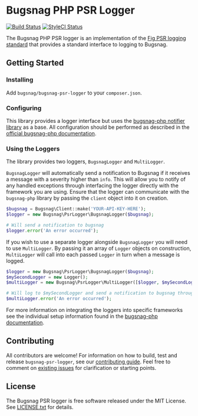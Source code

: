 # Bugsnag PHP PSR Logger

[![Build Status](https://img.shields.io/travis/bugsnag/bugsnag-psr-logger/master.svg?style=flat-square)](https://travis-ci.org/bugsnag/bugsnag-psr-logger)
[![StyleCI Status](https://styleci.io/repos/62041635/shield?branch=master)](https://styleci.io/repos/62041635)


The Bugsnag PHP PSR logger is an implementation of the [Fig PSR logging standard](https://github.com/php-fig/fig-standards/blob/master/accepted/PSR-3-logger-interface.md) that provides a standard interface to logging to Bugsnag.


## Getting Started


### Installing

Add `bugsnag/bugsnag-psr-logger` to your `composer.json`.  

### Configuring

This library provides a logger interface but uses the [bugsnag-php notifier library](https://github.com/bugsnag/bugsnag-php) as a base.  All configuration should be performed as described in the [official bugsnag-php documentation](https://docs.bugsnag.com/platforms/php/).

### Using the Loggers

The library provides two loggers, `BugsnagLogger` and `MultiLogger`.

`BugsnagLogger` will automatically send a notification to Bugsnag if it receives a message with a severity higher than `info`.  This will allow you to notify of any handled exceptions through interfacing the logger directly with the framework you are using.  Ensure that the logger can communicate with the `bugsnag-php` library by passing the `client` object into it on creation.

```php
$bugsnag = Bugsnag\Client::make('YOUR-API-KEY-HERE');
$logger = new Bugsnag\PsrLogger\BugsnagLogger($bugsnag);

# Will send a notification to bugsnag
$logger.error('An error occurred');
```


If you wish to use a separate logger alongside `BugsnagLogger` you will need to use `MultiLogger`.  By passing it an array of `Logger` objects on construction, `MultiLogger` will call into each passed `Logger` in turn when a message is logged.

```php
$logger = new Bugsnag\PsrLogger\BugsnagLogger($bugsnag);
$mySecondLogger = new Logger();
$multiLogger = new Bugsnag\PsrLogger\MultiLogger([$logger, $mySecondLogger]);

# Will log to $mySecondLogger and send a notification to bugsnag through $logger
$multiLogger.error('An error occurred');
```


For more information on integrating the loggers into specific frameworks see the individual setup information found in the [bugsnag-php documentation](https://docs.bugsnag.com/platforms/php/).


## Contributing

All contributors are welcome! For information on how to build, test and release
`bugsnag-psr-logger`, see our [contributing guide](CONTRIBUTING.md). Feel free
to comment on [existing issues](https://github.com/bugsnag/bugsnag-psr-logger/issues)
for clarification or starting points.

## License

The Bugsnag PSR logger is free software released under the MIT License.
See [LICENSE.txt](LICENSE.txt) for details.
